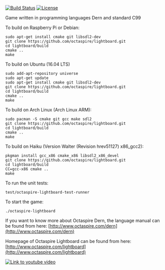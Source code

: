 [![Build Status](https://travis-ci.org/octaspire/lightboard.svg?branch=master)](https://travis-ci.org/octaspire/lightboard) [![License](https://img.shields.io/badge/License-Apache%202.0-blue.svg)](https://opensource.org/licenses/Apache-2.0)

Game written in programming languages Dern and standard C99

To build on Raspberry Pi or Debian:

```shell
sudo apt-get install cmake git libsdl2-dev
git clone https://github.com/octaspire/lightboard.git
cd lightboard/build
cmake ..
make
```

To build on Ubuntu (16.04 LTS)

```shell
sudo add-apt-repository universe
sudo apt-get update
sudo apt-get install cmake git libsdl2-dev
git clone https://github.com/octaspire/lightboard.git
cd lightboard/build
cmake ..
make
```

To build on Arch Linux (Arch Linux ARM):

```shell
sudo pacman -S cmake git gcc make sdl2
git clone https://github.com/octaspire/lightboard.git
cd lightboard/build
cmake ..
make
```

To build on Haiku (Version Walter (Revision hrev51127) x86_gcc2):

```shell
pkgman install gcc_x86 cmake_x86 libsdl2_x86_devel
git clone https://github.com/octaspire/lightboard.git
cd lightboard/build
CC=gcc-x86 cmake ..
make
```

To run the unit tests:

```shell
test/octaspire-lightboard-test-runner
```

To start the game:

```shell
./octaspire-lightboard
```
If you want to know more about Octaspire Dern, the language manual can be found from here:
[http://www.octaspire.com/dern](http://www.octaspire.com/dern)

Homepage of Octaspire Lightboard can be found from here:
[http://www.octaspire.com/lightboard](http://www.octaspire.com/lightboard)

[![Link to youtube video](https://img.youtube.com/vi/ENWtO7XnEyY/0.jpg)](https://www.youtube.com/watch?v=ENWtO7XnEyY)

